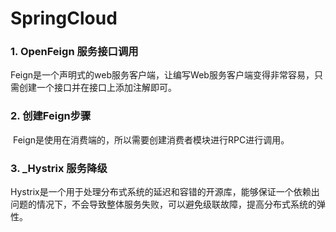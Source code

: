 # SpringCloud

### 1. OpenFeign 服务接口调用

​	Feign是一个声明式的web服务客户端，让编写Web服务客户端变得非常容易，只需创建一个接口并在接口上添加注解即可。

### 2. 创建Feign步骤

​	Feign是使用在消费端的，所以需要创建消费者模块进行RPC进行调用。

### 3. _Hystrix 服务降级

​	Hystrix是一个用于处理分布式系统的延迟和容错的开源库，能够保证一个依赖出问题的情况下，不会导致整体服务失败，可以避免级联故障，提高分布式系统的弹性。



​	



